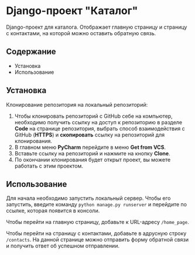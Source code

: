 # Django-проект "Каталог"

Django-проект для каталога. Отображает главную страницу и страницу с контактами,
на которой можно оставить обратную связь.


## Содержание
- Установка
- Использование


## Установка
Клонирование репозитория на локальный репозиторий:
1. Чтобы клонировать репозиторий с GitHub себе на компьютер, необходимо
получить ссылку на доступ к репозиторию в разделе **Code** на странице
репозитория, выбрать способ взаимодействия с GitHub (**HTTPS**) и **скопировать**
ссылку на репозиторий для клонирования.
2. В главном меню **PyCharm** перейдите в меню **Get from VCS**. 
3. Вставьте ссылку на репозиторий и нажмите на кнопку **Clone**.
4. По окончании клонирования будет открыт проект, вы можете работать с этим проектом.


## Использование
Для начала необходимо запустить локальный сервер.
Чтобы его запустить, введите команду `python manage.py runserver` 
и перейдите по ссылке, которая появится в консоли.

Чтобы перейти на главную страницу, добавьте к URL-адресу `/home_page`.

Чтобы перейти на страницу с контактами, добавьте в адрусную строку `/contacts`.
На данной странице можно отправить форму обратной связи
и получить ответ об успешном отправлении.

